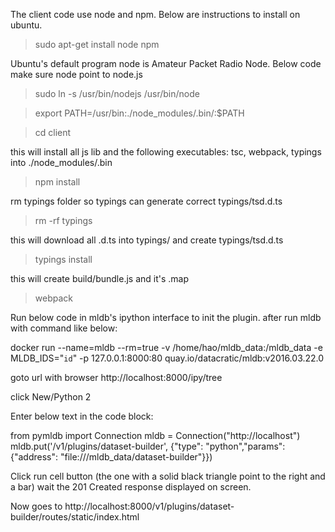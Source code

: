 The client code use node and npm.
Below are instructions to install on ubuntu.

> sudo apt-get install node npm

Ubuntu's default program node is Amateur Packet Radio Node.
Below code make sure node point to node.js

> sudo ln -s /usr/bin/nodejs /usr/bin/node

> export PATH=/usr/bin:./node_modules/.bin/:$PATH

> cd client

this will install all js lib and the following executables: tsc, webpack, typings into ./node_modules/.bin
> npm install

rm typings folder so typings can generate correct typings/tsd.d.ts
> rm -rf typings

this will download all .d.ts into typings/ and create typings/tsd.d.ts
> typings install

this will create build/bundle.js and it's .map
> webpack


Run below code in mldb's ipython interface to init the plugin.
after run mldb with command like below:

docker run --name=mldb --rm=true -v /home/hao/mldb_data:/mldb_data -e MLDB_IDS="`id`" -p 127.0.0.1:8000:80 quay.io/datacratic/mldb:v2016.03.22.0

goto url with browser
http://localhost:8000/ipy/tree

click New/Python 2

Enter below text in the code block:

from pymldb import Connection
mldb = Connection("http://localhost")
mldb.put('/v1/plugins/dataset-builder', {"type": "python","params": {"address": "file:///mldb_data/dataset-builder"}})

Click run cell button (the one with a solid black triangle point to the right and a bar)
wait the 201 Created response displayed on screen.

Now goes to
http://localhost:8000/v1/plugins/dataset-builder/routes/static/index.html
